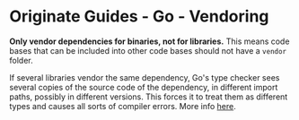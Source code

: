 # Originate Guides - Go - Vendoring

**Only vendor dependencies for binaries, not for libraries.**
This means code bases that can be included into other code bases
should not have a `vendor` folder.

If several libraries vendor the same dependency,
Go's type checker sees several copies of the source code of the dependency,
in different import paths,
possibly in different versions.
This forces it to treat them as different types
and causes all sorts of compiler errors.
More info [here](https://peter.bourgon.org/go-best-practices-2016/#dependency-management).
